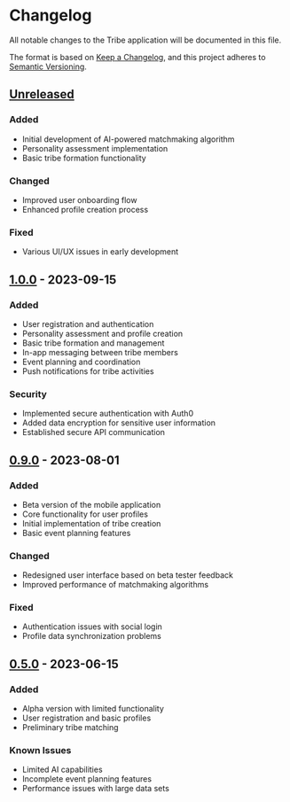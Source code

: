 # Changelog

All notable changes to the Tribe application will be documented in this file.

The format is based on [Keep a Changelog](https://keepachangelog.com/en/1.0.0/),
and this project adheres to [Semantic Versioning](https://semver.org/spec/v2.0.0.html).

## [Unreleased]

### Added
- Initial development of AI-powered matchmaking algorithm
- Personality assessment implementation
- Basic tribe formation functionality

### Changed
- Improved user onboarding flow
- Enhanced profile creation process

### Fixed
- Various UI/UX issues in early development

## [1.0.0] - 2023-09-15

### Added
- User registration and authentication
- Personality assessment and profile creation
- Basic tribe formation and management
- In-app messaging between tribe members
- Event planning and coordination
- Push notifications for tribe activities

### Security
- Implemented secure authentication with Auth0
- Added data encryption for sensitive user information
- Established secure API communication

## [0.9.0] - 2023-08-01

### Added
- Beta version of the mobile application
- Core functionality for user profiles
- Initial implementation of tribe creation
- Basic event planning features

### Changed
- Redesigned user interface based on beta tester feedback
- Improved performance of matchmaking algorithms

### Fixed
- Authentication issues with social login
- Profile data synchronization problems

## [0.5.0] - 2023-06-15

### Added
- Alpha version with limited functionality
- User registration and basic profiles
- Preliminary tribe matching

### Known Issues
- Limited AI capabilities
- Incomplete event planning features
- Performance issues with large data sets

[Unreleased]: https://github.com/tribe-app/tribe/compare/v1.0.0...HEAD
[1.0.0]: https://github.com/tribe-app/tribe/compare/v0.9.0...v1.0.0
[0.9.0]: https://github.com/tribe-app/tribe/compare/v0.5.0...v0.9.0
[0.5.0]: https://github.com/tribe-app/tribe/releases/tag/v0.5.0